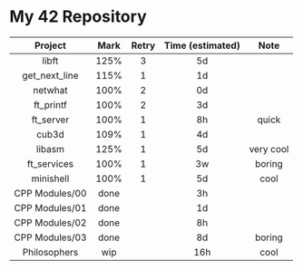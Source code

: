 # My 42 Repository

|     Project    | Mark | Retry | Time (estimated) |    Note   |
|:--------------:|:----:|:-----:|:----------------:|:---------:|
|      libft     | 125% |   3   |        5d        |           |
|  get_next_line | 115% |   1   |        1d        |           |
|     netwhat    | 100% |   2   |        0d        |           |
|    ft_printf   | 100% |   2   |        3d        |           |
|    ft_server   | 100% |   1   |        8h        |   quick   |
|      cub3d     | 109% |   1   |        4d        |           |
|     libasm     | 125% |   1   |        5d        | very cool |
|   ft_services  | 100% |   1   |        3w        |   boring  |
|    minishell   | 100% |   1   |        5d        |    cool   |
| CPP Modules/00 | done |       |        3h        |           |
| CPP Modules/01 | done |       |        1d        |           |
| CPP Modules/02 | done |       |        8h        |           |
| CPP Modules/03 | done |       |        8d        |   boring  |
|  Philosophers  |  wip |       |        16h       |    cool   |
